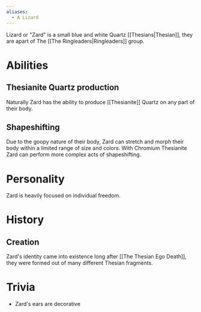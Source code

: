 ```yaml
---
aliases:
  - A Lizard
---
```

Lizard or "Zard" is a small blue and white Quartz [[Thesians|Thesian]], they are apart of The [[The Ringleaders|Ringleaders]] group.
# Abilities
## Thesianite Quartz production
Naturally Zard has the ability to produce [[Thesianite]] Quartz on any part of their body.
## Shapeshifting
Due to the goopy nature of their body, Zard can stretch and morph their body within a limited range of size and colors. With Chromium Thesianite Zard can perform more complex acts of shapeshifting.
# Personality
Zard is heavily focused on individual freedom.
# History
## Creation
Zard's identity came into existence long after [[The Thesian Ego Death]], they were formed out of many different Thesian fragments. 
# Trivia
- Zard's ears are decorative 